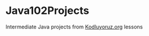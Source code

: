 # Java102Projects

Intermediate Java projects from [Kodluyoruz.org](https://app.patika.dev/) lessons
